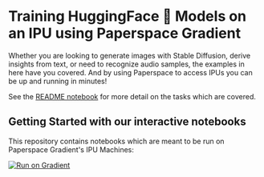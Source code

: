 # Training HuggingFace 🤗 Models on an IPU using Paperspace Gradient

Whether you are looking to generate images with Stable Diffusion, derive insights from text, or need to recognize audio samples, the examples in here have you covered. And by using Paperspace to access IPUs you can be up and running in minutes!

See the [README notebook](README_first.ipynb) for more detail on the tasks which are covered.

## Getting Started with our interactive notebooks

This repository contains notebooks which are meant to be run on Paperspace Gradient's IPU Machines:

[![Run on Gradient](https://assets.paperspace.io/img/gradient-badge.svg)](https://ipu.dev/3BFkBCt)
